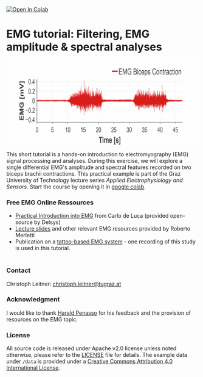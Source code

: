 [![Open In Colab](https://colab.research.google.com/assets/colab-badge.svg)](https://colab.research.google.com/github/luuleitner/EMG_tutorial/blob/master/EMG_processing.ipynb)

# EMG tutorial: Filtering, EMG amplitude & spectral analyses

<p align="center">
<img src="https://github.com/luuleitner/EMG_tutorial/blob/cb05cd0d36c874bd498e06d6e5c994689fa73a31/data/EMG_bbcontraction_s.jpg" height="220">
</p>

This short tutorial is a hands-on introduction to electromyography (EMG) signal processing and analyses. During this exercise, we will explore a single differential EMG's amplitude and spectral features recorded on two biceps brachii contractions. This practical example is part of the Graz University of Technology lecture series *Applied Electrophysiology and Sensors*. Start the course by opening it in [google colab](https://colab.research.google.com/github/luuleitner/EMG_tutorial/blob/master/EMG_processing.ipynb).

### Free EMG Online Ressources
- <a href="https://delsys.com/support/documentation/#tutorial">Practical Introduction into EMG</a> from Carlo de Luca (provided open-source by Delsys)
- <a href="https://www.robertomerletti.it/en/emg/material/teaching/">Lecture slides</a> and other relevant EMG resources provided by Roberto Merletti
- Publication on a <a href="https://ieeexplore.ieee.org/document/9630034">tattoo-based EMG system</a> - one recording of this study is used in this tutorial.<br><br>

### Contact
Christoph Leitner: <a href="mailto:christoph.leitner@tugraz.at">christoph.leitner@tugraz.at</a><br>

### Acknowledgment
I would like to thank [Harald Penasso](https://github.com/haripen) for his feedback and the provision of resources on the EMG topic.

### License
All source code is released under Apache v2.0 license unless noted otherwise, please refer to the [LICENSE](https://github.com/luuleitner/EMG_tutorial/blob/master/LICENSE) file for details. The example data under `/data` is provided under a [Creative Commons Attribution 4.0 International License](https://creativecommons.org/licenses/by/4.0/).
